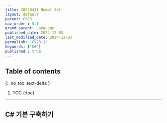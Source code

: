 ```yaml
---
title: 20240411 Nomal Set
layout: default
parent: C%23
nav_order : 5.1
grand_parent: Language
published_date: 2024-12-03
last_modified_date: 2024-12-03
permalink: 'C%23-1'
keywords: ["C#"]
published : true
---
```

## Table of contents
{: .no_toc .text-delta }

1. TOC
{:toc}
---
## C# 기본 구축하기